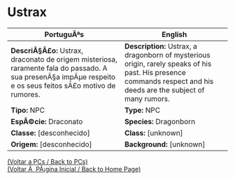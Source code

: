 ﻿# Ustrax

| PortuguÃªs | English |
|-----------|---------|
| **DescriÃ§Ã£o:** Ustrax, draconato de origem misteriosa, raramente fala do passado. A sua presenÃ§a impÃµe respeito e os seus feitos sÃ£o motivo de rumores. | **Description:** Ustrax, a dragonborn of mysterious origin, rarely speaks of his past. His presence commands respect and his deeds are the subject of many rumors. |
| **Tipo:** NPC | **Type:** NPC |
| **EspÃ©cie:** Draconato | **Species:** Dragonborn |
| **Classe:** [desconhecido] | **Class:** [unknown] |
| **Origem:** [desconhecido] | **Background:** [unknown] |

[(Voltar a PCs / Back to PCs)](pcs.md)  
[(Voltar Ã  PÃ¡gina Inicial / Back to Home Page)](../../home.md)







